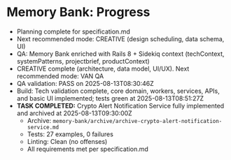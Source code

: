 # Memory Bank: Progress

- Planning complete for specification.md
- Next recommended mode: CREATIVE (design scheduling, data schema, UI)
- QA: Memory Bank enriched with Rails 8 + Sidekiq context (techContext, systemPatterns, projectbrief, productContext)
- CREATIVE complete (architecture, data model, UI/UX). Next recommended mode: VAN QA
- QA validation: PASS on 2025-08-13T08:30:46Z
- Build: Tech validation complete, core domain, workers, services, APIs, and basic UI implemented; tests green at 2025-08-13T08:51:27Z
- **TASK COMPLETED:** Crypto Alert Notification Service fully implemented and archived at 2025-08-13T09:30:00Z
  - Archive: `memory-bank/archive/archive-crypto-alert-notification-service.md`
  - Tests: 27 examples, 0 failures
  - Linting: Clean (no offenses)
  - All requirements met per specification.md
